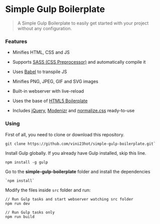 # Simple Gulp Boilerplate

> A Simple Gulp Boilerplate to easily get started with your project without any configuration.



### Features

- Minifies HTML, CSS and JS

- Supports [SASS (CSS Preprocessor)](https://sass-lang.com/) and automatically compile it

- Uses [Babel](https://babeljs.io/) to transpile JS

- Minifies PNG, JPEG, GIF and SVG images

- Built-in webserver with live-reload

- Uses the base of [HTML5 Boilerplate](https://github.com/h5bp/html5-boilerplate)

- Includes [jQuery](https://jquery.com/), [Modenizr](https://modernizr.com/) and [normalize.css](https://github.com/necolas/normalize.css) ready-to-use



### Using

First of all, you need to clone or download this repository.

```
git clone https://github.com/vini23hot/simple-gulp-boilerplate.git`
```

Install Gulp globally. If you already have Gulp installed, skip this line.

```
npm install -g gulp
```

Go to the **simple-gulp-boilerplate** folder and install the dependencies

```
`npm install`
```

Modify the files inside `src` folder and run:

```
// Run Gulp tasks and start webserver watching src folder
npm run dev

// Run Gulp tasks only
npm run build

```


